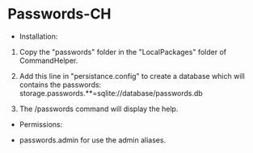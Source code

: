 Passwords-CH
============


 - Installation:

1. Copy the "passwords" folder in the "LocalPackages" folder of CommandHelper.

2. Add this line in "persistance.config" to create a database which will contains the passwords: storage.passwords.**=sqlite://database/passwords.db

3. The /passwords command will display the help.


 - Permissions:

  - passwords.admin for use the admin aliases.
